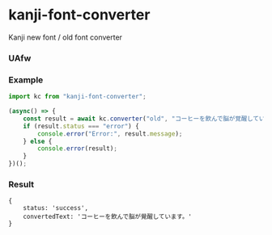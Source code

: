 # kanji-font-converter
Kanji new font / old font converter

### UAfw
### Example
```ts
import kc from "kanji-font-converter";

(async() => {
    const result = await kc.converter("old", "コーヒーを飲んで脳が覚醒しています。");
    if (result.status === "error") {
        console.error("Error:", result.message);
    } else {
        console.error(result);
    }
})();
```

### Result
```
{
    status: 'success',
    convertedText: 'コーヒーを飲んで脳が覺醒しています。'
}
```
